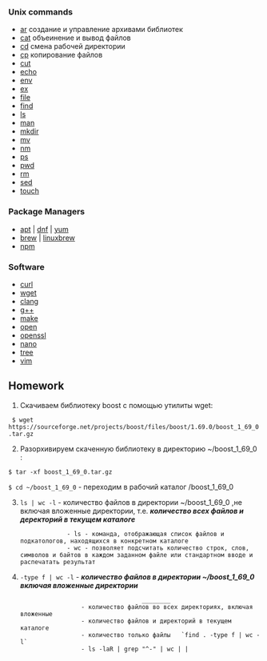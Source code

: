 ### Unix commands

- [ar](https://en.wikipedia.org/wiki/Ar_(Unix)) cоздание и управление архивами библиотек
- [cat](https://en.wikipedia.org/wiki/Cat_(Unix)) объеинение и вывод файлов 
- [cd](https://en.wikipedia.org/wiki/Cd_(command)) смена рабочей директории 
- [cp](https://en.wikipedia.org/wiki/Cp_(Unix)) копирование файлов
- [cut](https://en.wikipedia.org/wiki/Cut_(Unix)) 
- [echo](https://en.wikipedia.org/wiki/Echo_(command))
- [env](https://en.wikipedia.org/wiki/Env_(shell))
- [ex](https://en.wikipedia.org/wiki/Ex_(editor))
- [file](https://en.wikipedia.org/wiki/File_(command))
- [find](https://en.wikipedia.org/wiki/Find)
- [ls](https://en.wikipedia.org/wiki/Ls)
- [man](https://en.wikipedia.org/wiki/Man_page)
- [mkdir](https://en.wikipedia.org/wiki/Mkdir)
- [mv](https://en.wikipedia.org/wiki/Mv)
- [nm](https://en.wikipedia.org/wiki/Nm_(Unix))
- [ps](https://en.wikipedia.org/wiki/Ps_(Unix))
- [pwd](https://en.wikipedia.org/wiki/Pwd)
- [rm](https://en.wikipedia.org/wiki/Rm_(Unix))
- [sed](https://en.wikipedia.org/wiki/Sed)
- [touch](https://en.wikipedia.org/wiki/Touch_(Unix))

### Package Managers

- [apt](http://help.ubuntu.ru/wiki/apt) | [dnf](https://en.wikipedia.org/wiki/DNF_(software)) | [yum](https://fedoraproject.org/wiki/Yum/ru)
- [brew](https://brew.sh) | [linuxbrew](http://linuxbrew.sh)
- [npm](https://docs.npmjs.com)

### Software

- [curl](https://www.gitbook.com/book/bagder/everything-curl/details)
- [wget](https://www.gnu.org/software/wget/manual/wget.pdf)
- [clang](https://clang.llvm.org)
- [g++](https://gcc.gnu.org/onlinedocs/gcc-4.0.2/gcc/G_002b_002b-and-GCC.html)
- [make](https://en.wikipedia.org/wiki/Make_(software))
- [open](https://developer.apple.com/legacy/library/documentation/Darwin/Reference/ManPages/man1/open.1.html)
- [openssl](https://www.openssl.org)
- [nano](https://www.nano-editor.org)
- [tree](https://linux.die.net/man/1/tree)
- [vim](http://www.vim.org)


 ## Homework
1. Скачиваем библиотеку boost с помощью утилиты wget:
 
  ` $ wget https://sourceforge.net/projects/boost/files/boost/1.69.0/boost_1_69_0.tar.gz` 
  
  
2. Разорхивируем скаченную библиотеку в директорию ~/boost_1_69_0 :
    
  `$ tar -xf boost_1_69_0.tar.gz`
    
  `$ cd ~/boost_1_69_0` - переходим в рабочий каталог /boost_1_69_0
  
  
3.  `ls | wc -l`  - количество файлов в директории ~/boost_1_69_0 ,не включая вложенные директории, 
                      т.е. ***количество всех файлов и деректорий в текущем каталоге***  

                     - ls - команда, отображающая список файлов и подкатологов, находящихся в конкретном каталоге 
                     - wc - позволяет подсчитать количество строк, слов, символов и байтов в каждом заданном файле или стандартном вводе и распечатать результат

4.  `-type f | wc -l` - ***количество файлов в директории ~/boost_1_69_0 включая вложенные директории***

                                          ________
                         - количество файлов во всех директориях, включая вложенные 
                         - количество файлов и директорий в текущем каталоге 
                         - количество только файлы   `find . -type f | wc -l`
                         - ls -laR | grep "^-" | wc | |
  
  
  
